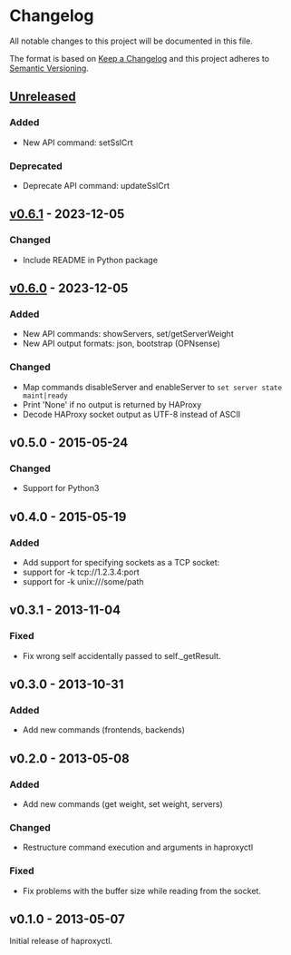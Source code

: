 # Changelog

All notable changes to this project will be documented in this file.

The format is based on [Keep a Changelog](http://keepachangelog.com/en/1.0.0/)
and this project adheres to [Semantic Versioning](http://semver.org/spec/v2.0.0.html).

## [Unreleased]

### Added
* New API command: setSslCrt

### Deprecated
* Deprecate API command: updateSslCrt

## [v0.6.1] - 2023-12-05

### Changed
* Include README in Python package

## [v0.6.0] - 2023-12-05

### Added
* New API commands: showServers, set/getServerWeight
* New API output formats: json, bootstrap (OPNsense)

### Changed
* Map commands disableServer and enableServer to `set server state maint|ready`
* Print 'None' if no output is returned by HAProxy
* Decode HAProxy socket output as UTF-8 instead of ASCII

## v0.5.0 - 2015-05-24

### Changed
* Support for Python3

## v0.4.0 - 2015-05-19

### Added
* Add support for specifying sockets as a TCP socket:
* support for -k tcp://1.2.3.4:port
* support for -k unix:///some/path

## v0.3.1 - 2013-11-04

### Fixed
* Fix wrong self accidentally passed to self._getResult.

## v0.3.0 - 2013-10-31

### Added
* Add new commands (frontends, backends)

## v0.2.0 - 2013-05-08

### Added
* Add new commands (get weight, set weight, servers)

### Changed
* Restructure command execution and arguments in haproxyctl

### Fixed
* Fix problems with the buffer size while reading from the socket.

## v0.1.0 - 2013-05-07

Initial release of haproxyctl.

[Unreleased]: https://github.com/markt-de/haproxy-cli/compare/v0.6.1...HEAD
[v0.6.1]: https://github.com/markt-de/haproxy-cli/compare/v0.6.0...v0.6.1
[v0.6.0]: https://github.com/markt-de/haproxy-cli/compare/v0.5.0...v0.6.0
